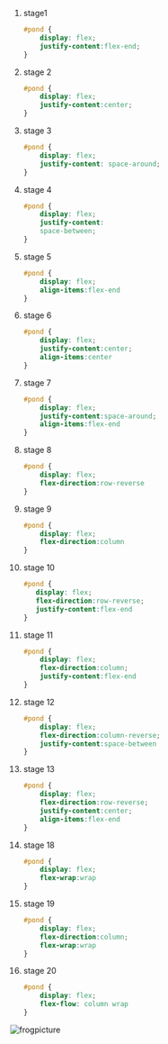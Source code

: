 1. stage1
    ```css
    #pond {
        display: flex;
        justify-content:flex-end;
    }
    ```
2. stage 2
    ```css
    #pond {
        display: flex;
        justify-content:center;
    }
    ```
3. stage 3
    ```css
    #pond {
        display: flex;
        justify-content: space-around;
    }
    ```
4. stage 4
    ```css
    #pond {
        display: flex;
        justify-content:
        space-between;
    }
    ```
5. stage 5
    ```css
    #pond {
        display: flex;
        align-items:flex-end
    }
    ```
6. stage 6
    ```css
    #pond {
        display: flex;
        justify-content:center;
        align-items:center
    }
    ```
7. stage 7
    ```css
    #pond {
        display: flex;
        justify-content:space-around;
        align-items:flex-end
    }
    ```
8. stage 8
    ```css
    #pond {
        display: flex;
        flex-direction:row-reverse
    }
    ```
9. stage 9
    ```css
    #pond {
        display: flex;
        flex-direction:column
    }
    ```
10. stage 10
     ```css
     #pond {
        display: flex;
        flex-direction:row-reverse;
        justify-content:flex-end
    }
    ```
11. stage 11
    ```css
    #pond {
        display: flex;
        flex-direction:column;
        justify-content:flex-end
    }
    ```
12. stage 12
    ```css
    #pond {
        display: flex;
        flex-direction:column-reverse;
        justify-content:space-between
    }
    ```
13. stage 13
    ```css
    #pond {
        display: flex;
        flex-direction:row-reverse;
        justify-content:center;
        align-items:flex-end
    }
    ```
18. stage 18
    ```css
    #pond {
        display: flex;
        flex-wrap:wrap
    }
    ```
19. stage 19
    ```css
    #pond {
        display: flex;
        flex-direction:column;
        flex-wrap:wrap
    }
    ```
20. stage 20
    ```css
    #pond {
        display: flex;
        flex-flow: column wrap
    }
    ```

![frogpicture](file:///C:/Users/yujin/OneDrive/%EB%B0%94%ED%83%95%20%ED%99%94%EB%A9%B4/gdscfrog.jpg)